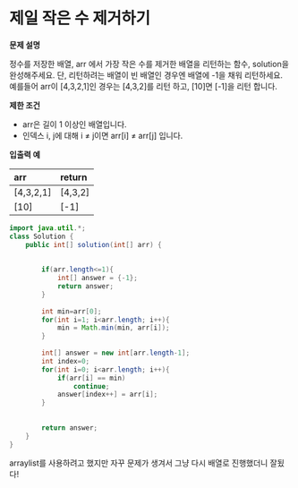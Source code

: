 # 제일 작은 수 제거하기



**문제 설명**

정수를 저장한 배열, arr 에서 가장 작은 수를 제거한 배열을 리턴하는 함수, solution을 완성해주세요. 단, 리턴하려는 배열이 빈 배열인 경우엔 배열에 -1을 채워 리턴하세요. 예를들어 arr이 \[4,3,2,1\]인 경우는 \[4,3,2\]를 리턴 하고, \[10\]면 \[-1\]을 리턴 합니다.

**제한 조건**

* arr은 길이 1 이상인 배열입니다.
* 인덱스 i, j에 대해 i ≠ j이면 arr\[i\] ≠ arr\[j\] 입니다.

**입출력 예**

| arr | return |
| :--- | :--- |
| \[4,3,2,1\] | \[4,3,2\] |
| \[10\] | \[-1\] |



```java
import java.util.*;
class Solution {
    public int[] solution(int[] arr) {
        
        
        if(arr.length<=1){
            int[] answer = {-1};
            return answer;
        }
        
        int min=arr[0];
        for(int i=1; i<arr.length; i++){
            min = Math.min(min, arr[i]);
        }
        
        int[] answer = new int[arr.length-1];
        int index=0;
        for(int i=0; i<arr.length; i++){
            if(arr[i] == min)
                continue;
            answer[index++] = arr[i];
        }
        
        
        return answer;
    }
}
```

arraylist를 사용하려고 했지만 자꾸 문제가 생겨서 그냥 다시 배열로 진행했더니 잘됬다!

